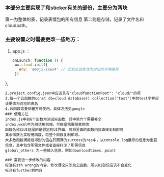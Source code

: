 ### 本部分主要实现了和sticker有关的部份，主要分为两块
第一为整体的表，记录表情包的所有信息
第二则是存储，记录了文件名和cloudpath。

### 主要设置之时需要更改一些地方：
1. app.js ：
   ```js
   onLaunch: function () {
    wx.cloud.init({
      env: 'emoji-sxwx4' // 此处应该修改为对应的环境编号
    })
  },
  ```
2.project.config.json中应该具有"cloudfunctionRoot": "cloud/"的项
3.每一个云函数的const db=cloud.database().collection("test")中的test字样应该更改为对应的表名
4.云函数需要部署方可使用。具体方法见google
### 使用方法
index.js中前6个函数为测试用函数，其中第六个需要补全
index.wxml中为测试用前端，可根据需要随意修改
函数名称以UI结尾的是假定的UI界面，可将里面的函数内容直接复制即可
其余函数为实现用函数，将整个函数复制即可。
大多数函数调用后得到的值在其回调的success的res中，以console.log展示的信息为重要信息，其中包含所需文件或者直接打印了所需信息
global_others 为一些输入信息，例如downloadtimes，point

### 需要进一步修改的内容
标注有sth wrong的内容，修改理论只涉及云函数，所以UI部份应该不会变化
标注有further的内容
